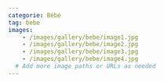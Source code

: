 ```yaml
---
categorie: Bébé
tag: bebe
images:
    - /images/gallery/bebe/image1.jpg
    - /images/gallery/bebe/image2.jpg
    - /images/gallery/bebe/image3.jpg
    - /images/gallery/bebe/image4.jpg
  # Add more image paths or URLs as needed
---
```

